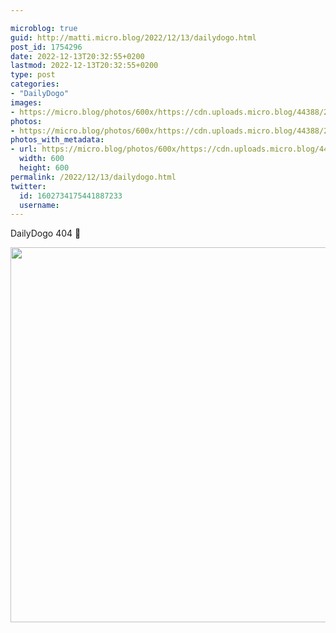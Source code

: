 ```yaml
---

microblog: true
guid: http://matti.micro.blog/2022/12/13/dailydogo.html
post_id: 1754296
date: 2022-12-13T20:32:55+0200
lastmod: 2022-12-13T20:32:55+0200
type: post
categories:
- "DailyDogo"
images:
- https://micro.blog/photos/600x/https://cdn.uploads.micro.blog/44388/2022/5cc7bc6f1b.jpg
photos:
- https://micro.blog/photos/600x/https://cdn.uploads.micro.blog/44388/2022/5cc7bc6f1b.jpg
photos_with_metadata:
- url: https://micro.blog/photos/600x/https://cdn.uploads.micro.blog/44388/2022/5cc7bc6f1b.jpg
  width: 600
  height: 600
permalink: /2022/12/13/dailydogo.html
twitter:
  id: 1602734175441887233
  username:
---
```

DailyDogo 404 🐶

<img src="/media/uploads/2022/5cc7bc6f1b.jpg" width="600" height="600" alt="" />
